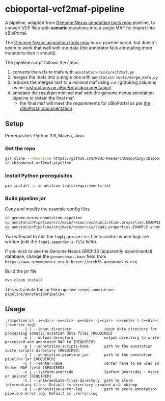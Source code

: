 # cbioportal-vcf2maf-pipeline
A pipeline, adapted from [Genome Nexus annotation tools repo](https://github.com/genome-nexus/annotation-tools) pipeline, to convert VCF files with **somatic** mutations into a single MAF for import into cBioPortal.

The [Genome Nexus annotation tools repo](https://github.com/genome-nexus/annotation-tools) has a pipeline script,
but doesn't seem to work that well with our data (the annotator fails annotating more mutations than it should).

The pipeline script follows the steps:

1. converts the vcfs to mafs with `annotation-tools/vcf2maf.py`
2. merges the mafs into a single one with `annotation-tools/merge_mafs.py`
3. reduces the merged maf to a minimal maf using `cut` (grabbing columns as per [instructions on cBioPortal documentation](https://docs.cbioportal.org/file-formats/#minimal-maf-file-format))
4. annotate the resultant minimal maf with the genome nexus annotation pipeline to obtain the final maf.
    - the final maf will meet the requirements for cBioPortal as per [the cBioPortal documentation](https://docs.cbioportal.org/file-formats/#cbioportal-mutation-data-file-format).

## Setup

Prerequisites: Python 3.6, Maven, Java

### Get the repo

```bash
git clone --recursive https://github.com/WEHI-ResearchComputing/cbioportal-vcf2maf-pipeline.git```
cd cbioportal-vcf2maf-pipeline
```

### Install Python prerequisites

```bash
pip install -r annotation-tools/requirements.txt
```

### Build pipeline jar

Copy and modify the example config files.

```bash
cd genome-nexus-annotation-pipeline
cp annotationPipeline/src/main/resources/application.properties.EXAMPLE annotationPipeline/src/main/resources/application.properties
cp annotationPipeline/src/main/resources/log4j.properties.EXAMPLE annotationPipeline/src/main/resources/log4j.properties
```

You will want to edit the `log4j.properties` file to control where logs are written (edit the `log4j.appender.a.File` field).

If you wish to use the Genome Nexus GRCh38 (apparently experimental) database, change the
`genomenexus.base` field from `https://www.genomenexus.org` to `https://grch38.genomenexus.org`.

Build the jar file

```bash
mvn clean install
```

This will create the jar file in `genome-nexus-annotation-pipeline/annotationPipeline`

## Usage

```output
./pipeline.sh -i=<dir> -o=<dir> -p=<dir> -j=<jar> -c=center [-t=<dir>] [-e=error.log]
        -i | --input-directory               input data directory for processing somatic mutation data files [REQUIRED]
        -o | --output-directory              output directory to write processed and annotated MAF to [REQUIRED]
        -p | --annotation-scripts-home       path to the annotation suite scripts directory [REQUIRED]
        -j | --annotation-pipeline-jar       path to the annotation pipeline jar [REQUIRED]
        -c | --center-name                   center name to be used in Center MAF field [REQUIRED]
        -c | --isoform-override              Isoform Overrides - mskcc or uniprot [REQUIRED]
        -t | --intermediate-files-directory  path to store intermediary files. Default is directory created with mktemp
        -e | --annotation-error-log          path to store annotation pipeline error log. Default is ./error.log
```
